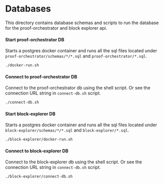 # Databases

This directory contains database schemas and scripts to run the database for the proof-orchestrator and block explorer api.


#### Start proof-orchestrator DB

Starts a postgres docker container and runs all the sql files located under `proof-orchestrator/schemas/*/*.sql` and `proof-orchestrator/*.sql`.

```zsh
./docker-run.sh
```

#### Connect to proof-orchestrator DB

Connect to the proof-orchestrator db using the shell script. Or see the connection URL string in `connect-db.sh` script.

```zsh
./connect-db.sh
```

#### Start block-explorer DB

Starts a postgres docker container and runs all the sql files located under `block-explorer/schemas/*/*.sql` and `block-explorer/*.sql`.

```zsh
./block-explorer/docker-run.sh
```

#### Connect to block-explorer DB

Connect to the block-explorer db using the shell script. Or see the connection URL string in `connect-db.sh` script.

```zsh
./block-explorer/connect-db.sh
```
